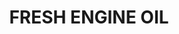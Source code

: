 ---
title: "FRESH ENGINE OIL"
price: "TBA"
desc: "Opis nije dostupan"
img_path: "/assets/img/A.MIG-1408.jpg"
brand: AMMO
available: true
cat: "weathering"
subcat: "ENAMEL EFFECTS (35 mL)"
subsubcat: "SS"
---